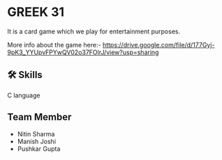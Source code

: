 #       GREEK 31

It is a card game which we play for entertainment purposes. 

More info about the game here:-
https://drive.google.com/file/d/177Gyj-9pK3_YYUpvFPYwQV02o37FOlrJ/view?usp=sharing
## 🛠 Skills
C language 
## Team Member

 - Nitin Sharma 
 - Manish Joshi
 - Pushkar Gupta


